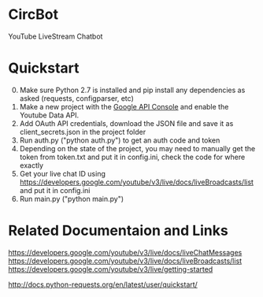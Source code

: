 # CircBot
YouTube LiveStream Chatbot 

# Quickstart
0. Make sure Python 2.7 is installed and pip install any dependencies as asked (requests, configparser, etc)
1. Make a new project with the [Google API Console](https://console.developers.google.com/apis/) and enable the Youtube Data API.  
2. Add OAuth API credentials, download the JSON file and save it as client_secrets.json in the project folder
3. Run auth.py ("python auth.py") to get an auth code and token
4. Depending on the state of the project, you may need to manually get the token from token.txt and put it in config.ini, check the code for where exactly
5. Get your live chat ID using https://developers.google.com/youtube/v3/live/docs/liveBroadcasts/list and put it in config.ini
6. Run main.py ("python main.py")


# Related Documentaion and Links
https://developers.google.com/youtube/v3/live/docs/liveChatMessages
https://developers.google.com/youtube/v3/live/docs/liveBroadcasts/list
https://developers.google.com/youtube/v3/live/getting-started

http://docs.python-requests.org/en/latest/user/quickstart/